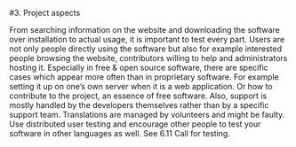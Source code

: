 #3. Project aspects

From searching information on the website and downloading the software over installation to actual usage, it is important to test every part. 
Users are not only people directly using the software but also for example interested people browsing the website, contributors willing to help and administrators hosting it. 
Especially in free & open source software, there are specific cases which appear more often than in proprietary software. For example setting it up on one’s own server when it is a web application. Or how to contribute to the project, an essence of free software. Also, support is mostly handled by the developers themselves rather than by a specific support team. 
Translations are managed by volunteers and might be faulty. Use distributed user testing and encourage other people to test your software in other languages as well. See 6.11 Call for testing. 

